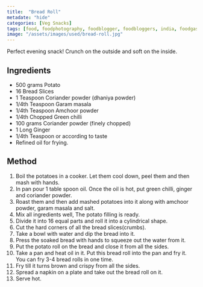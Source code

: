 ```yaml
---
title:  "Bread Roll"
metadate: "hide"
categories: [Veg Snacks]
tags: [food, foodphotography, foodblogger, foodbloggers, india, foodgasm, indianfood, love, foodcoma, foodporn,indiancooking, indianrecipe, foodlovers, indianfood, indianfoodbloggers, foodiesofinstagram, foodlove, indian, indiancouple, eatlocal, eathealthy, eatwell, desifood, trending, tasty, taste, yummyinmytummy, foodie, instafood, instafoodie, foodstagram, instagood, passionatepaprika, foodblog, easy, indian, recipe, mothersrecipe, cooking, easycooking, easyrecipe, simple, simplefood ]
image: "/assets/images/used/bread-roll.jpg"
---
```


Perfect evening snack! Crunch on the outside and soft on the inside.

## Ingredients

- 500 grams Potato 
- 16 Bread Slices
- 1 Teaspoon Coriander powder (dhaniya powder)
- 1/4th Teaspoon Garam masala 
- 1/4th Teaspoon Amchoor powder 
- 1/4th Chopped Green chilli 
- 100 grams Coriander powder (finely chopped)
- 1 Long Ginger 
- 1/4th Teaspoon or according to taste
- Refined oil for frying.

## Method

1. Boil the potatoes in a cooker. Let them cool down, peel them and then mash with hands.
2. In pan pour 1 table spoon oil. Once the oil is hot, put green chilli, ginger and coriander powder. 
3. Roast them and then add mashed potatoes into it along with amchoor powder, garam masala and salt. 
4. Mix all ingredients well, The potato filling is ready. 
5. Divide it into 16 equal parts and roll it into a cylindrical shape.
6. Cut the hard corners of all the bread slices(crumbs). 
7. Take a bowl with water and dip the bread into it. 
8. Press the soaked bread with hands to squeeze out the water from it. 
9. Put the potato roll on the bread and close it from all the sides.
10. Take a pan and heat oil in it. Put this bread roll into the pan and fry it. You can fry 3-4 bread rolls in one time. 
11. Fry till it turns brown and crispy from all the sides. 
12. Spread a napkin on a plate and take out the bread roll on it. 
13. Serve hot.